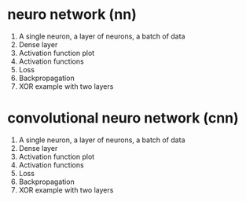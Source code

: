 # neuro network (nn)
   1. A single neuron, a layer of neurons, a batch of data
   2. Dense layer
   3. Activation function plot
   4. Activation functions
   5. Loss
   6. Backpropagation
   7. XOR example with two layers

# convolutional neuro network (cnn)
   1. A single neuron, a layer of neurons, a batch of data
   2. Dense layer
   3. Activation function plot
   4. Activation functions
   5. Loss
   6. Backpropagation
   7. XOR example with two layers
